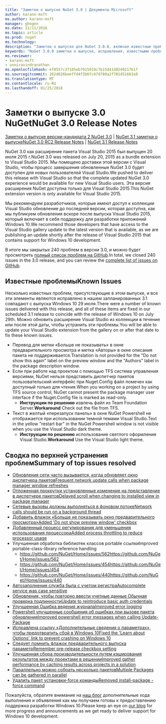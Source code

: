```yaml
---
title: "Заметки о выпуске NuGet 3.0 | Документы Microsoft"
author: karann-msft
ms.author: karann-msft
manager: ghogen
ms.date: 11/11/2016
ms.topic: article
ms.prod: nuget
ms.technology: 
description: "Заметки о выпуске для NuGet 3.0.0, включая известные проблемы, исправленные ошибки, добавленные функции и DCR."
keywords: "NuGet 3.0.0 заметки о выпуске, исправления, известными проблемами, добавлены функции, DCR"
ms.reviewer:
- karann-msft
- unniravindranathan
ms.openlocfilehash: ef8557c37105eb7915919c7b15d41d024921761f
ms.sourcegitcommit: 262d026beeffd4f3b6fc47d780a2f701451663a8
ms.translationtype: MT
ms.contentlocale: ru-RU
ms.lasthandoff: 01/25/2018
---
```

# <a name="nuget-30-release-notes"></a><span data-ttu-id="b0429-104">Заметки о выпуске 3.0 NuGet</span><span class="sxs-lookup"><span data-stu-id="b0429-104">NuGet 3.0 Release Notes</span></span>

<span data-ttu-id="b0429-105">[Заметки о выпуске версии-кандидата 2 NuGet 3.0](../release-notes/nuget-3.0-RC2.md) | [NuGet 3.1 заметки о выпуске](../release-notes/nuget-3.1.md)</span><span class="sxs-lookup"><span data-stu-id="b0429-105">[NuGet 3.0 RC2 Release Notes](../release-notes/nuget-3.0-RC2.md) | [NuGet 3.1 Release Notes](../release-notes/nuget-3.1.md)</span></span>

<span data-ttu-id="b0429-106">NuGet 3.0 как расширение пакета Visual Studio 2015 был выпущен 20 июля 2015 г.</span><span class="sxs-lookup"><span data-stu-id="b0429-106">NuGet 3.0 was released on July 20, 2015 as a bundle extension to Visual Studio 2015.</span></span> <span data-ttu-id="b0429-107">Мы помещено доставки этой версии с Visual Studio, чтобы процесс завершения обновленные NuGet 3.0 будет доступен для новых пользователей Visual Studio.</span><span class="sxs-lookup"><span data-stu-id="b0429-107">We pushed to deliver this release with Visual Studio so that the complete updated NuGet 3.0 experience would be available for new Visual Studio users.</span></span> <span data-ttu-id="b0429-108">Эта версия расширения NuGet доступна только для Visual Studio 2015.</span><span class="sxs-lookup"><span data-stu-id="b0429-108">This NuGet extension version is only available for Visual Studio 2015.</span></span>

<span data-ttu-id="b0429-109">Мы рекомендуем разработчиков, которые имеют доступ к коллекции Visual Studio обновление до последней версии, которая доступна, как мы публикуем обновления вскоре после выпуска Visual Studio 2015, который включает в себя поддержку для разработки приложений Windows 10.</span><span class="sxs-lookup"><span data-stu-id="b0429-109">We recommend those developers that have access to the Visual Studio gallery update to the latest version that is available, as we are publishing an update shortly after the release of Visual Studio 2015 that contains support for Windows 10 development.</span></span>

<span data-ttu-id="b0429-110">В итоге мы закрытых 240 проблем в версии 3.0, и можно будет просмотреть [полный список проблем на GitHub](https://github.com/NuGet/Home/issues?q=milestone%3A3.0.0-RTM+is%3Aclosed).</span><span class="sxs-lookup"><span data-stu-id="b0429-110">In total, we closed 240 issues in the 3.0 release, and you can review the [complete list of issues on GitHub](https://github.com/NuGet/Home/issues?q=milestone%3A3.0.0-RTM+is%3Aclosed).</span></span>

## <a name="known-issues"></a><span data-ttu-id="b0429-111">Известные проблемы</span><span class="sxs-lookup"><span data-stu-id="b0429-111">Known Issues</span></span>

<span data-ttu-id="b0429-112">Несколько известных проблем, присутствующие в этом выпуске, и все эти элементы являются исправлено в нашем запланированных 3.1 совпадают с выпуска Windows 10 29 июля.</span><span class="sxs-lookup"><span data-stu-id="b0429-112">There were a number of known issues delivered with this release, and all of these items are fixed in our scheduled 3.1 release to coincide with the release of Windows 10 on July 29th.</span></span>  <span data-ttu-id="b0429-113">Можно обновить расширение Visual Studio из коллекции в течение или после этой даты, чтобы устранить эти проблемы.</span><span class="sxs-lookup"><span data-stu-id="b0429-113">You will be able to update your Visual Studio extension from the gallery on or after that date to fix these known issues.</span></span>

*  <span data-ttu-id="b0429-114">Перевод для метки «Больше не показывать» в окне предварительного просмотра и метка «Авторы» в окне описания пакета не поддерживается.</span><span class="sxs-lookup"><span data-stu-id="b0429-114">Translation is not provided for the "Do not show this again" label on the preview window and the "Authors" label in the package description window.</span></span>
*  <span data-ttu-id="b0429-115">Если при работе над проектом с помощью TFS система управления версиями, NuGet нельзя представить диспетчер пакетов пользовательский интерфейс при Nuget.Config файл помечен как доступный только для чтения.</span><span class="sxs-lookup"><span data-stu-id="b0429-115">When you working on a project by using TFS source control, NuGet cannot present the package manager user interface if the Nuget.Config file is marked as read-only.</span></span>
   * <span data-ttu-id="b0429-116">**Инструкции по решению** извлечь файл из Team Foundation Server.</span><span class="sxs-lookup"><span data-stu-id="b0429-116">**Workaround** Check out the file from TFS.</span></span>
*  <span data-ttu-id="b0429-117">Текст в желтый «перезапуск панель» в окне NuGet Powershell не отображается при использовании темной темами Visual Studio.</span><span class="sxs-lookup"><span data-stu-id="b0429-117">Text in the yellow "restart bar" in the NuGet Powershell window is not visible when you use the Visual Studio dark theme.</span></span>
   * <span data-ttu-id="b0429-118">**Инструкции по решению** использование светлого оформления Visual Studio.</span><span class="sxs-lookup"><span data-stu-id="b0429-118">**Workaround** Use the Visual Studio light theme.</span></span>


## <a name="summary-of-top-issues-resolved"></a><span data-ttu-id="b0429-119">Сводка по верхней устранения проблем</span><span class="sxs-lookup"><span data-stu-id="b0429-119">Summary of top issues resolved</span></span>

* [<span data-ttu-id="b0429-120">Обновления сети часто вызывается, когда обновляет окно диспетчера пакетов</span><span class="sxs-lookup"><span data-stu-id="b0429-120">Frequent network update calls when package manager window refreshes</span></span>](https://github.com/NuGet/Home/issues/515)
* [<span data-ttu-id="b0429-121">Отложенная прокрутки установленные изменение на представление в диспетчере пакетов</span><span class="sxs-lookup"><span data-stu-id="b0429-121">Delayed scroll when changing to installed view in package manager</span></span>](https://github.com/NuGet/Home/issues/519)
* [<span data-ttu-id="b0429-122">Сетевые вызовы должны выполняться в фоновом потоке</span><span class="sxs-lookup"><span data-stu-id="b0429-122">Network calls should be run on a background thread</span></span>](https://github.com/NuGet/Home/issues/516)
* [<span data-ttu-id="b0429-123">Добавить флажок «Больше не показывать окно предварительного просмотра»</span><span class="sxs-lookup"><span data-stu-id="b0429-123">Added 'Do not show preview window' checkbox</span></span>](https://github.com/NuGet/Home/issues/566)
* [<span data-ttu-id="b0429-124">Добавленный процесс регулирования для уменьшения использования процессора</span><span class="sxs-lookup"><span data-stu-id="b0429-124">Added process throttling to reduce processor usage</span></span>](https://github.com/NuGet/Home/issues/356)
* <span data-ttu-id="b0429-125">Улучшенная обработка библиотек классов portable ссылки</span><span class="sxs-lookup"><span data-stu-id="b0429-125">Improved portable-class-library reference handling</span></span>
    * [<span data-ttu-id="b0429-126">https://github.com/NuGet/Home/issues/562</span><span class="sxs-lookup"><span data-stu-id="b0429-126">https://github.com/NuGet/Home/issues/562</span></span>](https://github.com/NuGet/Home/issues/562)
    * [<span data-ttu-id="b0429-127">https://github.com/NuGet/Home/issues/454</span><span class="sxs-lookup"><span data-stu-id="b0429-127">https://github.com/NuGet/Home/issues/454</span></span>](https://github.com/NuGet/Home/issues/454)
    * [<span data-ttu-id="b0429-128">https://github.com/NuGet/Home/issues/440</span><span class="sxs-lookup"><span data-stu-id="b0429-128">https://github.com/NuGet/Home/issues/440</span></span>](https://github.com/NuGet/Home/issues/440)
* [<span data-ttu-id="b0429-129">Автозаполнение служба была с учетом регистра</span><span class="sxs-lookup"><span data-stu-id="b0429-129">Autocomplete service was case sensitive</span></span>](https://github.com/NuGet/Home/issues/198)
* [<span data-ttu-id="b0429-130">Обновления, чтобы повторно ввести учетные данные Обычная проверка подлинности</span><span class="sxs-lookup"><span data-stu-id="b0429-130">Update to reintroduce basic auth credentials</span></span>](https://github.com/NuGet/Home/issues/456)
* [<span data-ttu-id="b0429-131">Улучшенная Ошибка ведения журнала</span><span class="sxs-lookup"><span data-stu-id="b0429-131">Improved error logging</span></span>](https://github.com/NuGet/Home/issues/407)
* [<span data-ttu-id="b0429-132">Powershell улучшенные сообщения об ошибках при вызове пакета обновления</span><span class="sxs-lookup"><span data-stu-id="b0429-132">Improved powershell error messages when calling Update-Package</span></span>](https://github.com/NuGet/Home/issues/5)
* [<span data-ttu-id="b0429-133">Исправлена ссылку «Дополнительные сведения о параметрах», чтобы предотвратить сбой в Windows 10</span><span class="sxs-lookup"><span data-stu-id="b0429-133">Fixed the 'Learn about Options' link to prevent crashing on Windows 10</span></span>](https://github.com/NuGet/Home/issues/822)
* [<span data-ttu-id="b0429-134">Следует помнить флажок предварительного выпуска параметр</span><span class="sxs-lookup"><span data-stu-id="b0429-134">Remember pre-release checkbox setting</span></span>](https://github.com/NuGet/Home/issues/732)
* [<span data-ttu-id="b0429-135">Улучшенная сбора производительности путем кэширования результатов между проектами в решении</span><span class="sxs-lookup"><span data-stu-id="b0429-135">Improved gather performance by caching results across projects in a solution</span></span>](https://github.com/NuGet/Home/issues/721)
* [<span data-ttu-id="b0429-136">Параллельно можно собрать несколько пакетов</span><span class="sxs-lookup"><span data-stu-id="b0429-136">Multiple Packages can be gathered in parallel</span></span>](https://github.com/NuGet/Home/issues/713)
* [<span data-ttu-id="b0429-137">Удалить пакет установки-force команды</span><span class="sxs-lookup"><span data-stu-id="b0429-137">Removed install-package -force command</span></span>](https://github.com/NuGet/Home/issues/697)

<span data-ttu-id="b0429-138">Пожалуйста, обратите внимание на [наш блог](http://blog.nuget.org) дополнительные хода выполнения и объявления как мы получаем готовы к предоставлению поддержка разработки Windows 10.</span><span class="sxs-lookup"><span data-stu-id="b0429-138">Please keep an eye on [our blog](http://blog.nuget.org) for more progress and announcements as we get ready to deliver support for Windows 10 development.</span></span>